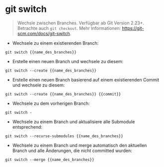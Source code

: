 # git switch

> Wechsle zwischen Branches. Verfügbar ab Git Version 2.23+.
> Betrachte auch `git checkout`.
> Mehr Informationen: <https://git-scm.com/docs/git-switch>.

- Wechsele zu einem existierenden Branch:

`git switch {{name_des_branches}}`

- Erstelle einen neuen Branch und wechsele zu diesem:

`git switch --create {{name_des_branches}}`

- Erstelle einen neuen Branch basierend auf einem existierenden Commit und wechsele zu diesem:

`git switch --create {{name_des_branches}} {{commit}}`

- Wechsele zu dem vorherigen Branch:

`git switch -`

- Wechsele zu einem Branch und aktualisiere alle Submodule entsprechend:

`git switch --recurse-submodules {{name_des_branches}}`

- Wechsele zu einem Branch und merge automatisch den aktuellen Branch und alle Änderungen, die nicht committed wurden:

`git switch --merge {{name_des_branches}}`
